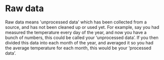 # Raw data

Raw data means 'unprocessed data' which has been collected from a source, and has not been cleaned up or used yet. For example, say you had measured the temperature every day of the year, and now you have a bunch of numbers, this could be called your ‘unprocessed data’. If you then divided this data into each month of the year, and averaged it so you had the average temperature for each month, this would be your ‘processed data’.